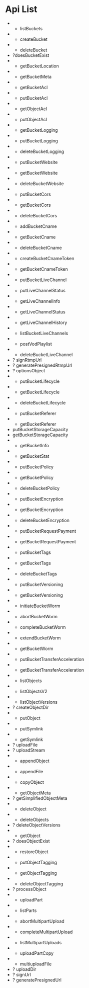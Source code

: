 # Api List

- * listBuckets 
- * createBucket
- * deleteBucket
- ?doesBucketExist
- * getBucketLocation
- * getBucketMeta
- * getBucketAcl
- * putBucketAcl
- * getObjectAcl
- * putObjectAcl
- * getBucketLogging
- * putBucketLogging
- * deleteBucketLogging
- * putBucketWebsite
- * getBucketWebsite
- * deleteBucketWebsite
- * putBucketCors
- * getBucketCors
- * deleteBucketCors
- * addBucketCname
- * getBucketCname
- * deleteBucketCname
- * createBucketCnameToken
- * getBucketCnameToken
- * putBucketLiveChannel
- * putLiveChannelStatus
- * getLiveChannelInfo
- * getLiveChannelStatus
- * getLiveChannelHistory
- * listBucketLiveChannels
- * postVodPlaylist
- * deleteBucketLiveChannel
- ? signRtmpUrl
- ? generatePresignedRtmpUrl
- ? optionsObject
- * putBucketLifecycle
- * getBucketLifecycle
- * deleteBucketLifecycle
- * putBucketReferer
- * getBucketReferer
- putBucketStorageCapacity
- getBucketStorageCapacity
- * getBucketInfo
- * getBucketStat
- * putBucketPolicy
- * getBucketPolicy
- * deleteBucketPolicy
- * putBucketEncryption
- * getBucketEncryption
- * deleteBucketEncryption
- * putBucketRequestPayment
- * getBucketRequestPayment
- * putBucketTags
- * getBucketTags
- * deleteBucketTags
- * putBucketVersioning
- * getBucketVersioning
- * initiateBucketWorm
- * abortBucketWorm
- * completeBucketWorm
- * extendBucketWorm
- * getBucketWorm
- * putBucketTransferAcceleration
- * getBucketTransferAcceleration
- * listObjects
- * listObjectsV2
- * listObjectVersions
- ? createObjectDir
- * putObject
- * putSymlink
- * getSymlink
- ? uploadFile
- ? uploadStream
- * appendObject
- * appendFile
- * copyObject
- * getObjectMeta
- ? getSimplifiedObjectMeta
- * deleteObject
- * deleteObjects
- ? deleteObjectVersions
- * getObject
- ? doesObjectExist
- * restoreObject
- * putObjectTagging
- * getObjectTagging
- * deleteObjectTagging
- ? processObject
- * uploadPart
- * listParts
- * abortMultipartUpload
- * completeMultipartUpload
- * listMultipartUploads
- * uploadPartCopy
- * multiuploadFile
- ? uploadDir
- ? signUrl
- ? generatePresignedUrl